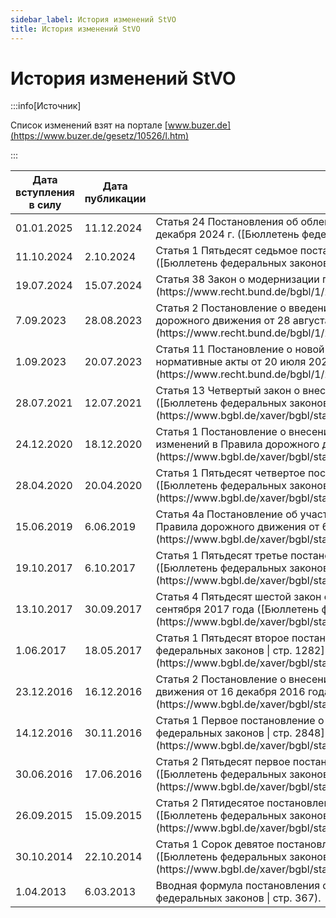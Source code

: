 ```yaml
---
sidebar_label: История изменений StVO
title: История изменений StVO
---
```


# История изменений StVO

:::info[Источник]

Список изменений взят на портале [www.buzer.de](https://www.buzer.de/gesetz/10526/l.htm)

:::

<table className="changes-table">
    <thead>
        <tr>
            <th>Дата вступления в силу</th>
            <th>Дата публикации</th>
            <th>Основание изменения</th>
            <th>Есть в переводе</th>
        </tr>
    </thead>
    <tbody>
        <tr>
            <td>01.01.2025</td>
            <td>11.12.2024</td>
            <td>Статья 24 Постановления об облегчении административной нагрузки для граждан, экономики и сокращения бюрократии
от 11 декабря 2024 г. ([Бюллетень федеральных законов | № 411](https://www.recht.bund.de/bgbl/1/2024/411/VO)).</td>
            <td>✅</td>
        </tr>
        <tr>
            <td>11.10.2024</td>
            <td>2.10.2024</td>
            <td>Статья 1 Пятьдесят седьмое постановление о внесении изменений в Правила дорожного движения от 2 октября
                2024 года ([Бюллетень федеральных законов | № 299](https://www.recht.bund.de/bgbl/1/2024/299/VO.html)).</td>
            <td>✅</td>
        </tr>
        <tr>
            <td>19.07.2024</td>
            <td>15.07.2024</td>
            <td>Статья 38 Закон о модернизации почтового права от 15 июля 2024 года ([Бюллетень федеральных законов | №
                236](https://www.recht.bund.de/bgbl/1/2024/236/VO.html)).</td>
            <td>✅</td>
        </tr>
        <tr>
            <td>7.09.2023</td>
            <td>28.08.2023</td>
            <td>Статья 2 Постановление о введении Регламента сопровождения транспортных средств и о внесении изменений в
                Правила дорожного движения от 28 августа 2023 года ([Бюллетень федеральных законов | № 236](https://www.recht.bund.de/bgbl/1/2023/236/VO)).</td>
            <td>✅</td>
        </tr>
        <tr>
            <td>1.09.2023</td>
            <td>20.07.2023</td>
            <td>Статья 11 Постановление о новой редакции Регламента регистрации транспортных средств и о внесении
                изменений в другие нормативные акты от 20 июля 2023 года ([Бюллетень федеральных законов | № 199](https://www.recht.bund.de/bgbl/1/2023/199/VO)).</td>
            <td>✅</td>
        </tr>
        <tr>
            <td>28.07.2021</td>
            <td>12.07.2021</td>
            <td>Статья 13 Четвертый закон о внесении изменений в Закон о дорожном движении и другие нормативные акты от
                12 июля 2021 года ([Бюллетень федеральных законов | стр. 3091](https://www.bgbl.de/xaver/bgbl/start.xav#__bgbl__%2F%2F*%5B%40attr_id%3D%27bgbl121s3091.pdf%27%5D__1732486722277)).</td>
            <td>✅</td>
        </tr>
        <tr>
            <td>24.12.2020</td>
            <td>18.12.2020</td>
            <td>Статья 1 Постановление о внесении изменений в Правила дорожного движения и Пятьдесят четвертое
                постановление о внесении изменений в Правила дорожного движения от 18 декабря 2020 года ([Бюллетень
                федеральных законов | стр. 3047](https://www.bgbl.de/xaver/bgbl/start.xav#__bgbl__%2F%2F*%5B%40attr_id%3D%27bgbl120s3047.pdf%27%5D__1732486963094)).</td>
            <td>✅</td>
        </tr>
        <tr>
            <td>28.04.2020</td>
            <td>20.04.2020</td>
            <td>Статья 1 Пятьдесят четвертое постановление о внесении изменений в Правила дорожного движения от 20
                апреля 2020 года ([Бюллетень федеральных законов | стр. 814](https://www.bgbl.de/xaver/bgbl/start.xav#__bgbl__%2F%2F*%5B%40attr_id%3D%27bgbl120s0814.pdf%27%5D__1732487020427)).</td>
            <td>✅</td>
        </tr>
        <tr>
            <td>15.06.2019</td>
            <td>6.06.2019</td>
            <td>Статья 4a Постановление об участии электрических малых транспортных средств в дорожном движении и о
                внесении изменений в Правила дорожного движения от 6 июня 2019 года ([Бюллетень федеральных законов |
                стр. 756](https://www.bgbl.de/xaver/bgbl/start.xav#__bgbl__%2F%2F*%5B%40attr_id%3D%27bgbl119s0756.pdf%27%5D__1732487052093)).</td>
            <td>✅</td>
        </tr>
        <tr>
            <td>19.10.2017</td>
            <td>6.10.2017</td>
            <td>Статья 1 Пятьдесят третье постановление о внесении изменений в Правила дорожного движения от 6 октября
                2017 года ([Бюллетень федеральных законов | стр. 3549](https://www.bgbl.de/xaver/bgbl/start.xav#__bgbl__%2F%2F*%5B%40attr_id%3D%27bgbl117s3549.pdf%27%5D__1732487084133)).</td>
            <td>✅</td>
        </tr>
        <tr>
            <td>13.10.2017</td>
            <td>30.09.2017</td>
            <td>Статья 4 Пятьдесят шестой закон об изменении уголовного законодательства – ответственность за незаконные
                автогонки от 30 сентября 2017 года ([Бюллетень федеральных законов | стр. 3532](https://www.bgbl.de/xaver/bgbl/start.xav#__bgbl__%2F%2F*%5B%40attr_id%3D%27bgbl117s3532.pdf%27%5D__1732487184555)).</td>
            <td>✅</td>
        </tr>
        <tr>
            <td>1.06.2017</td>
            <td>18.05.2017</td>
            <td>Статья 1 Пятьдесят второе постановление о внесении изменений в Правила дорожного движения от 18 мая 2017
                года ([Бюллетень федеральных законов | стр. 1282](https://www.bgbl.de/xaver/bgbl/start.xav#__bgbl__%2F%2F*%5B%40attr_id%3D%27bgbl117s1282.pdf%27%5D__1732487241034)).</td>
            <td>✅</td>
        </tr>
        <tr>
            <td>23.12.2016</td>
            <td>16.12.2016</td>
            <td>Статья 2 Постановление о внесении изменений в Правила строительства и эксплуатации трамваев и в Правила
                дорожного движения от 16 декабря 2016 года ([Бюллетень федеральных законов | стр. 2938](https://www.bgbl.de/xaver/bgbl/start.xav#__bgbl__%2F%2F*%5B%40attr_id%3D%27bgbl116s2938.pdf%27%5D__1732487291903)).</td>
            <td>✅</td>
        </tr>
        <tr>
            <td>14.12.2016</td>
            <td>30.11.2016</td>
            <td>Статья 1 Первое постановление о внесении изменений в Правила дорожного движения от 30 ноября 2016 года
                ([Бюллетень федеральных законов | стр. 2848](https://www.bgbl.de/xaver/bgbl/start.xav#__bgbl__%2F%2F*%5B%40attr_id%3D%27bgbl116s2848.pdf%27%5D__1732487332293)).</td>
            <td>✅</td>
        </tr>
        <tr>
            <td>30.06.2016</td>
            <td>17.06.2016</td>
            <td>Статья 2 Пятьдесят первое постановление о внесении изменений в Правила дорожного движения от 17 июня
                2016 года ([Бюллетень федеральных законов | стр. 1463](https://www.bgbl.de/xaver/bgbl/start.xav#__bgbl__%2F%2F*%5B%40attr_id%3D%27bgbl116s1463.pdf%27%5D__1732487371604)).</td>
            <td>✅</td>
        </tr>
        <tr>
            <td>26.09.2015</td>
            <td>15.09.2015</td>
            <td>Статья 2 Пятидесятое постановление о внесении изменений в Правила дорожного движения от 15 сентября 2015
                года ([Бюллетень федеральных законов | стр. 1573](https://www.bgbl.de/xaver/bgbl/start.xav#__bgbl__%2F%2F*%5B%40attr_id%3D%27bgbl115s1573.pdf%27%5D__1732487404259)).</td>
            <td>✅</td>
        </tr>
        <tr>
            <td>30.10.2014</td>
            <td>22.10.2014</td>
            <td>Статья 1 Сорок девятое постановление о внесении изменений в Правила дорожного движения от 22 октября
                2014 года ([Бюллетень федеральных законов | стр. 1635](https://www.bgbl.de/xaver/bgbl/start.xav#__bgbl__%2F%2F*%5B%40attr_id%3D%27bgbl114s1635.pdf%27%5D__1732487453302)).</td>
            <td>✅</td>
        </tr>
        <tr>
            <td>1.04.2013</td>
            <td>6.03.2013</td>
            <td>Вводная формула постановления о новой редакции Правил дорожного движения (StVO) от 6 марта 2013 года
                (Бюллетень федеральных законов | стр. 367).</td>
            <td>✅</td>
        </tr>
    </tbody>
</table>